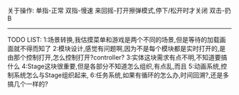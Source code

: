关于操作:
单指-正常
双指-慢速
来回摇-打开擦弹模式,停下/松开时才关闭
双击-扔B

----
TODO LIST:
1:场景转换,我估摸菜单和游戏是两个不同的场景,但是等待的加载画面就不得而知了
2:模块设计,感觉有问题啊,因为不是每个模块都是实时打开的,是由那个控制打开,怎么控制打开?controller?
3:实体这块需求有点不明,不知道要搞什么
4:Stage这块很重要,但是各部分不知道怎么组织,有点乱,而且
5:动画系统,控制系统怎么与Stage组织起来,
6:任务系统,如果有循环的怎么办,时间回溯?,还是多搞几个一样的?